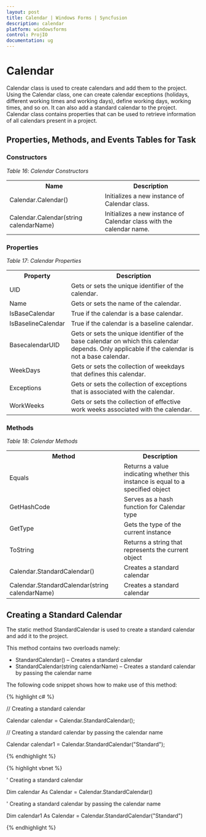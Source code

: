 ```yaml
---
layout: post
title: Calendar | Windows Forms | Syncfusion
description: calendar
platform: windowsforms
control: ProjIO
documentation: ug
---
```


# Calendar

Calendar class is used to create calendars and add them to the project. Using the Calendar class, one can create calendar exceptions (holidays, different working times and working days), define working days, working times, and so on. It can also add a standard calendar to the project. Calendar class contains properties that can be used to retrieve information of all calendars present in a project.

## Properties, Methods, and Events Tables for Task

### Constructors

_Table_ _16_: _Calendar Constructors_

<table>
<tr>
<th>
Name</th><th>
Description</th></tr>
<tr>
<td>
Calendar.Calendar()</td><td>
Initializes a new instance of Calendar class.</td></tr>
<tr>
<td>
Calendar.Calendar(string calendarName)</td><td>
Initializes a new instance of Calendar class with the calendar name.</td></tr>
</table>

### Properties

_Table_ _17_: _Calendar Properties_

<table>
<tr>
<th>
Property</th><th>
Description</th></tr>
<tr>
<td>
UID</td><td>
Gets or sets the unique identifier of the calendar.</td></tr>
<tr>
<td>
Name</td><td>
Gets or sets the name of the calendar.</td></tr>
<tr>
<td>
IsBaseCalendar</td><td>
True if the calendar is a base calendar.</td></tr>
<tr>
<td>
IsBaselineCalendar</td><td>
True if the calendar is a baseline calendar.</td></tr>
<tr>
<td>
BasecalendarUID</td><td>
Gets or sets the unique identifier of the base calendar on which this calendar depends. Only applicable if the calendar is not a base calendar.</td></tr>
<tr>
<td>
WeekDays</td><td>
Gets or sets the collection of weekdays that defines this calendar.</td></tr>
<tr>
<td>
Exceptions</td><td>
Gets or sets the collection of exceptions that is associated with the calendar.</td></tr>
<tr>
<td>
WorkWeeks</td><td>
Gets or sets the collection of effective work weeks associated with the calendar.</td></tr>
</table>

### Methods

_Table_ _18_: _Calendar Methods_

<table>
<tr>
<th>
Method </th><th>
Description </th></tr>
<tr>
<td>
Equals</td><td>
Returns a value indicating whether this instance is equal to a specified object</td></tr>
<tr>
<td>
GetHashCode</td><td>
Serves as a hash function for Calendar type</td></tr>
<tr>
<td>
GetType</td><td>
Gets the type of the current instance</td></tr>
<tr>
<td>
ToString</td><td>
Returns a string that represents the current object</td></tr>
<tr>
<td>
Calendar.StandardCalendar()</td><td>
Creates a standard calendar</td></tr>
<tr>
<td>
Calendar.StandardCalendar(string calendarName)</td><td>
Creates a standard calendar</td></tr>
</table>

## Creating a Standard Calendar

The static method StandardCalendar is used to create a standard calendar and add it to the project. 

This method contains two overloads namely:

* StandardCalendar() – Creates a standard calendar
* StandardCalendar(string calendarName) – Creates a standard calendar by passing the calendar name

The following code snippet shows how to make use of this method:


{% highlight c# %}

// Creating a standard calendar

Calendar calendar = Calendar.StandardCalendar();



// Creating a standard calendar by passing the calendar name

Calendar calendar1 = Calendar.StandardCalendar("Standard");

{% endhighlight %}

{% highlight vbnet %}

' Creating a standard calendar

Dim calendar As Calendar = Calendar.StandardCalendar()



' Creating a standard calendar by passing the calendar name

Dim calendar1 As Calendar = Calendar.StandardCalendar("Standard")

{% endhighlight %}